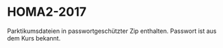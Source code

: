 # HOMA2-2017

Parktikumsdateien in passwortgeschützter Zip enthalten.
Passwort ist aus dem Kurs bekannt.
